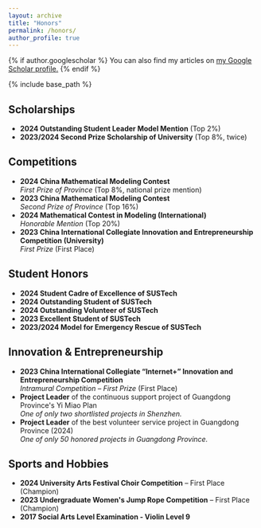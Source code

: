 ```yaml
---
layout: archive
title: "Honors"
permalink: /honors/
author_profile: true 
---
```


{% if author.googlescholar %}
  You can also find my articles on <u><a href="{{author.googlescholar}}">my Google Scholar profile</a>.</u>
{% endif %}

{% include base_path %}

## Scholarships

- **2024 Outstanding Student Leader Model Mention** (Top 2%)
- **2023/2024 Second Prize Scholarship of University** (Top 8%, twice)

## Competitions

- **2024 China Mathematical Modeling Contest**  
  *First Prize of Province* (Top 8%, national prize mention)
- **2023 China Mathematical Modeling Contest**  
  *Second Prize of Province* (Top 16%)
- **2024 Mathematical Contest in Modeling (International)**  
  *Honorable Mention* (Top 20%)
- **2023 China International Collegiate Innovation and Entrepreneurship Competition (University)**  
  *First Prize* (First Place)

## Student Honors

- **2024 Student Cadre of Excellence of SUSTech**
- **2024 Outstanding Student of SUSTech**
- **2024 Outstanding Volunteer of SUSTech**
- **2023 Excellent Student of SUSTech**
- **2023/2024 Model for Emergency Rescue of SUSTech**

## Innovation & Entrepreneurship

- **2023 China International Collegiate “Internet+” Innovation and Entrepreneurship Competition**  
  *Intramural Competition – First Prize* (First Place)
- **Project Leader** of the continuous support project of Guangdong Province's Yi Miao Plan  
  *One of only two shortlisted projects in Shenzhen.*
- **Project Leader** of the best volunteer service project in Guangdong Province (2024)  
  *One of only 50 honored projects in Guangdong Province.*

## Sports and Hobbies

- **2024 University Arts Festival Choir Competition** – First Place (Champion)
- **2023 Undergraduate Women's Jump Rope Competition** – First Place (Champion)
- **2017 Social Arts Level Examination - Violin Level 9** 

